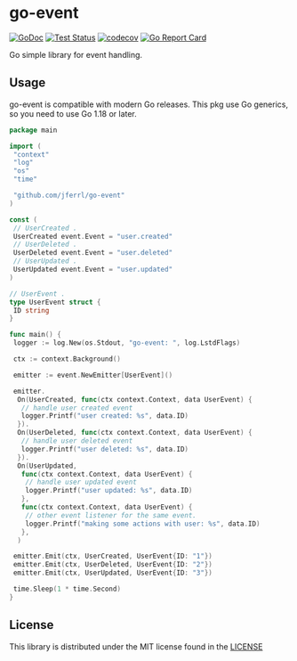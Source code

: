 # go-event

[![GoDoc](https://img.shields.io/static/v1?label=godoc&message=reference&color=blue)](https://pkg.go.dev/github.com/jferrl/go-event)
[![Test Status](https://github.com/jferrl/go-event/workflows/tests/badge.svg)](https://github.com/jferrl/go-event/actions?query=workflow%3Atests)
[![codecov](https://codecov.io/gh/jferrl/go-event/branch/main/graph/badge.svg?token=68I4BZF235)](https://codecov.io/gh/jferrl/go-event)
[![Go Report Card](https://goreportcard.com/badge/github.com/jferrl/go-event)](https://goreportcard.com/report/github.com/jferrl/go-event)

Go simple library for event handling.

## Usage

go-event is compatible with modern Go releases.
This pkg use Go generics, so you need to use Go 1.18 or later.

```go
package main

import (
 "context"
 "log"
 "os"
 "time"

 "github.com/jferrl/go-event"
)

const (
 // UserCreated .
 UserCreated event.Event = "user.created"
 // UserDeleted .
 UserDeleted event.Event = "user.deleted"
 // UserUpdated .
 UserUpdated event.Event = "user.updated"
)

// UserEvent .
type UserEvent struct {
 ID string
}

func main() {
 logger := log.New(os.Stdout, "go-event: ", log.LstdFlags)

 ctx := context.Background()

 emitter := event.NewEmitter[UserEvent]()

 emitter.
  On(UserCreated, func(ctx context.Context, data UserEvent) {
   // handle user created event
   logger.Printf("user created: %s", data.ID)
  }).
  On(UserDeleted, func(ctx context.Context, data UserEvent) {
   // handle user deleted event
   logger.Printf("user deleted: %s", data.ID)
  }).
  On(UserUpdated,
   func(ctx context.Context, data UserEvent) {
    // handle user updated event
    logger.Printf("user updated: %s", data.ID)
   },
   func(ctx context.Context, data UserEvent) {
    // other event listener for the same event.
    logger.Printf("making some actions with user: %s", data.ID)
   },
  )

 emitter.Emit(ctx, UserCreated, UserEvent{ID: "1"})
 emitter.Emit(ctx, UserDeleted, UserEvent{ID: "2"})
 emitter.Emit(ctx, UserUpdated, UserEvent{ID: "3"})

 time.Sleep(1 * time.Second)
}
```

## License

This library is distributed under the MIT license found in the [LICENSE](./LICENSE)
